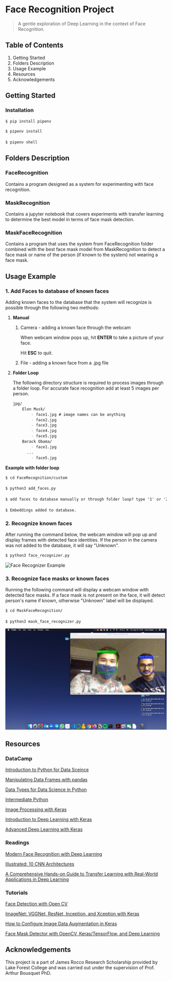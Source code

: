 # Face Recognition Project

> A gentle exploration of Deep Learning in the context of Face Recognition.

## Table of Contents

1. Getting Started
2. Folders Description
3. Usage Example
4. Resources
5. Acknowledgements

## Getting Started

### Installation

```markdown
$ pip install pipenv 
```

```markdown
$ pipenv install

$ pipenv shell
```

## Folders Description

### FaceRecognition

Contains a program designed as a system for experimenting with face recognition. 

### MaskRecognition

Contains a jupyter notebook that covers experiments with transfer learning to determine the best model in terms of face mask detection.

### MaskFaceRecognition

Contains a program that uses the system from FaceRecognition folder combined with the best face mask model from MaskRecognition to detect a face mask or name of the person (if known to the system) not wearing a face mask.

## Usage Example

### 1. Add Faces to database of known faces

Adding known faces to the database that the system will recognize is possible through the following two methods:

1. **Manual**
    1. Camera - adding a known face through the webcam

        When webcam window pops up, hit **ENTER** to take a picture of your face.

        Hit **ESC** to quit.

    2. File - adding a known face from a .jpg file
2. **Folder Loop**

    The following directory structure is required to process images through a folder loop. For accurate face recognition add at least 5 images per person.

    ```markdown
    jpg/
    	Elon Musk/
    		- face1.jpg # image names can be anything
    		- face2.jpg
    		- face3.jpg
    		- face4.jpg
    		- face5.jpg
    	Barack Obama/
    		- face1.jpg
    	  ...
    		- face5.jpg
    ```

**Example with folder loop**

```markdown
$ cd FaceRecognition/custom

$ python3 add_faces.py

$ add faces to database manually or through folder loop? type '1' or '2': 2

$ Embeddings added to database.
```

### 2. Recognize known faces

After running the command below, the webcam window will pop up and display frames with detected face identities. If the person in the camera was not added to the database, it will say "Unknown".

```markdown
$ python3 face_recognizer.py
```

![Face Recognizer Example](static/img/1.png)

### 3. Recognize face masks or known faces

Running the following command will display a webcam window with detected face masks. If a face mask is not present on the face, it will detect person's name if known, otherwise "Unknown" label will be displayed.

```markdown
$ cd MaskFaceRecognition/

$ python3 mask_face_recognizer.py
```

![Mask Face Recognizer Example](static/img/2.png)

## **Resources**

### **DataCamp**

[Introduction to Python for Data Sceince](https://learn.datacamp.com/courses/intro-to-python-for-data-science)

[Manipulating Data Frames with pandas](https://learn.datacamp.com/courses/manipulating-dataframes-with-pandas)

[Data Types for Data Science in Python](https://learn.datacamp.com/courses/data-types-for-data-science-in-python)

[Intermediate Python](https://learn.datacamp.com/courses/intermediate-python)

[Image Processing with Keras](https://learn.datacamp.com/courses/image-processing-with-keras-in-python)

[Introduction to Deep Learning with Keras](https://learn.datacamp.com/courses/introduction-to-deep-learning-with-keras)

[Advanced Deep Learning with Keras](https://learn.datacamp.com/courses/advanced-deep-learning-with-keras)

### **Readings**

[Modern Face Recognition with Deep Learning](https://medium.com/@ageitgey/machine-learning-is-fun-part-4-modern-face-recognition-with-deep-learning-c3cffc121d78)

[Illustrated: 10 CNN Architectures](https://towardsdatascience.com/illustrated-10-cnn-architectures-95d78ace614d#c5a6)

[A Comprehensive Hands-on Guide to Transfer Learning with Real-World Applications in Deep Learning](https://towardsdatascience.com/a-comprehensive-hands-on-guide-to-transfer-learning-with-real-world-applications-in-deep-learning-212bf3b2f27a)

### **Tutorials**

[Face Detection with Open CV](https://www.datacamp.com/community/tutorials/face-detection-python-opencv)

[ImageNet: VGGNet, ResNet, Inception, and Xception with Keras](https://www.pyimagesearch.com/2017/03/20/imagenet-vggnet-resnet-inception-xception-keras/)

[How to Configure Image Data Augmentation in Keras](https://machinelearningmastery.com/how-to-configure-image-data-augmentation-when-training-deep-learning-neural-networks/#:~:text=The%20Keras%20deep%20learning%20neural,augmentation%20via%20the%20ImageDataGenerator%20class.&text=Image%20data%20augmentation%20is%20used,of%20the%20model%20to%20generalize.)

[Face Mask Detector with OpenCV, Keras/TensorFlow, and Deep Learning](https://www.pyimagesearch.com/2020/05/04/covid-19-face-mask-detector-with-opencv-keras-tensorflow-and-deep-learning/)

## Acknowledgements

This project is a part of James Rocco Research Scholarship provided by Lake Forest College and was carried out under the supervision of Prof. Arthur Bousquet PhD.